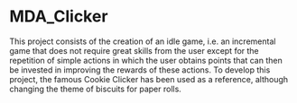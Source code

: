 # MDA_Clicker
This project consists of the creation of an idle game, i.e. an incremental game that does not require great skills from the user except for the repetition of simple actions in which the user obtains points that can then be invested in improving the rewards of these actions.
To develop this project, the famous Cookie Clicker has been used as a reference, although changing the theme of biscuits for paper rolls.